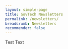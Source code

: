 ```yaml
---
layout: simple-page
title: GovTech Newsletters
permalink: /newsletters/
breadcrumb: Newsletters
recommender: false
---
```

Test Text

